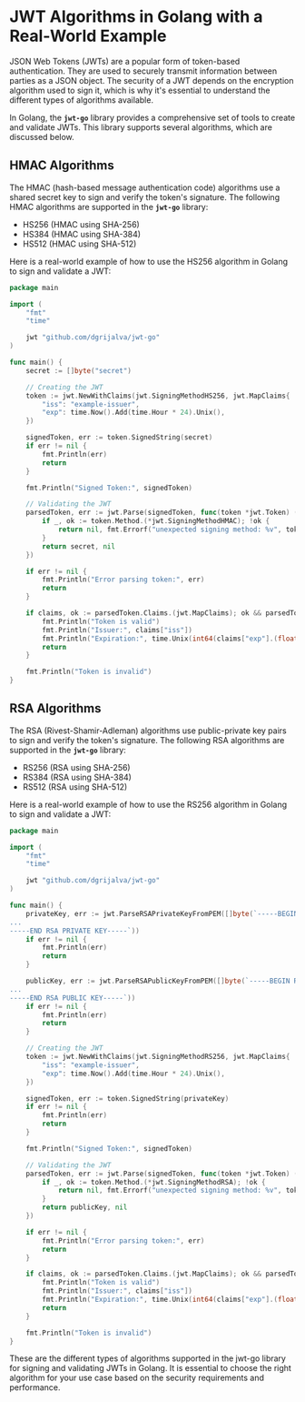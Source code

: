 # **JWT Algorithms in Golang with a Real-World Example**

JSON Web Tokens (JWTs) are a popular form of token-based authentication. They are used to securely transmit information between parties as a JSON object. The security of a JWT depends on the encryption algorithm used to sign it, which is why it's essential to understand the different types of algorithms available.

In Golang, the **`jwt-go`** library provides a comprehensive set of tools to create and validate JWTs. This library supports several algorithms, which are discussed below.

## **HMAC Algorithms**

The HMAC (hash-based message authentication code) algorithms use a shared secret key to sign and verify the token's signature. The following HMAC algorithms are supported in the **`jwt-go`** library:

- HS256 (HMAC using SHA-256)
- HS384 (HMAC using SHA-384)
- HS512 (HMAC using SHA-512)

Here is a real-world example of how to use the HS256 algorithm in Golang to sign and validate a JWT:

```go
package main

import (
	"fmt"
	"time"

	jwt "github.com/dgrijalva/jwt-go"
)

func main() {
	secret := []byte("secret")

	// Creating the JWT
	token := jwt.NewWithClaims(jwt.SigningMethodHS256, jwt.MapClaims{
		"iss": "example-issuer",
		"exp": time.Now().Add(time.Hour * 24).Unix(),
	})

	signedToken, err := token.SignedString(secret)
	if err != nil {
		fmt.Println(err)
		return
	}

	fmt.Println("Signed Token:", signedToken)

	// Validating the JWT
	parsedToken, err := jwt.Parse(signedToken, func(token *jwt.Token) (interface{}, error) {
		if _, ok := token.Method.(*jwt.SigningMethodHMAC); !ok {
			return nil, fmt.Errorf("unexpected signing method: %v", token.Header["alg"])
		}
		return secret, nil
	})

	if err != nil {
		fmt.Println("Error parsing token:", err)
		return
	}

	if claims, ok := parsedToken.Claims.(jwt.MapClaims); ok && parsedToken.Valid {
		fmt.Println("Token is valid")
		fmt.Println("Issuer:", claims["iss"])
		fmt.Println("Expiration:", time.Unix(int64(claims["exp"].(float64)), 0))
		return
	}

	fmt.Println("Token is invalid")
}
```

## **RSA Algorithms**

The RSA (Rivest-Shamir-Adleman) algorithms use public-private key pairs to sign and verify the token's signature. The following RSA algorithms are supported in the **`jwt-go`** library:

- RS256 (RSA using SHA-256)
- RS384 (RSA using SHA-384)
- RS512 (RSA using SHA-512)

Here is a real-world example of how to use the RS256 algorithm in Golang to sign and validate a JWT:

```go
package main

import (
	"fmt"
	"time"

	jwt "github.com/dgrijalva/jwt-go"
)

func main() {
	privateKey, err := jwt.ParseRSAPrivateKeyFromPEM([]byte(`-----BEGIN RSA PRIVATE KEY-----
...
-----END RSA PRIVATE KEY-----`))
	if err != nil {
		fmt.Println(err)
		return
	}

	publicKey, err := jwt.ParseRSAPublicKeyFromPEM([]byte(`-----BEGIN RSA PUBLIC KEY-----
...
-----END RSA PUBLIC KEY-----`))
	if err != nil {
		fmt.Println(err)
		return
	}

	// Creating the JWT
	token := jwt.NewWithClaims(jwt.SigningMethodRS256, jwt.MapClaims{
		"iss": "example-issuer",
		"exp": time.Now().Add(time.Hour * 24).Unix(),
	})

	signedToken, err := token.SignedString(privateKey)
	if err != nil {
		fmt.Println(err)
		return
	}

	fmt.Println("Signed Token:", signedToken)

	// Validating the JWT
	parsedToken, err := jwt.Parse(signedToken, func(token *jwt.Token) (interface{}, error) {
		if _, ok := token.Method.(*jwt.SigningMethodRSA); !ok {
			return nil, fmt.Errorf("unexpected signing method: %v", token.Header["alg"])
		}
		return publicKey, nil
	})

	if err != nil {
		fmt.Println("Error parsing token:", err)
		return
	}

	if claims, ok := parsedToken.Claims.(jwt.MapClaims); ok && parsedToken.Valid {
		fmt.Println("Token is valid")
		fmt.Println("Issuer:", claims["iss"])
		fmt.Println("Expiration:", time.Unix(int64(claims["exp"].(float64)), 0))
		return
	}

	fmt.Println("Token is invalid")
}
```

These are the different types of algorithms supported in the jwt-go library for signing and validating JWTs in Golang. It is essential to choose the right algorithm for your use case based on the security requirements and performance.
